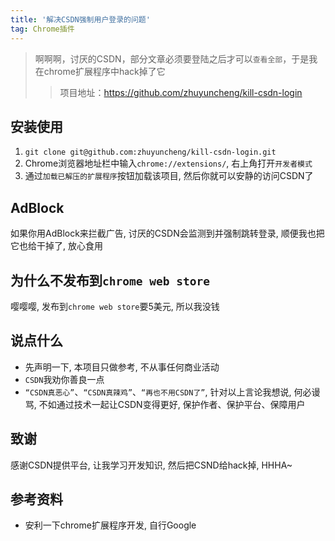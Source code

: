 ```yaml
---
title: '解决CSDN强制用户登录的问题'
tag: Chrome插件
---
```


> 啊啊啊，讨厌的CSDN，部分文章必须要登陆之后才可以`查看全部`，于是我在chrome扩展程序中hack掉了它
>> 项目地址：https://github.com/zhuyuncheng/kill-csdn-login

## 安装使用
1. `git clone git@github.com:zhuyuncheng/kill-csdn-login.git`
2. Chrome浏览器地址栏中输入`chrome://extensions/`, 右上角打开`开发者模式`
3. 通过`加载已解压的扩展程序`按钮加载该项目, 然后你就可以安静的访问CSDN了

## AdBlock
如果你用AdBlock来拦截广告, 讨厌的CSDN会监测到并强制跳转登录, 顺便我也把它也给干掉了, 放心食用

## 为什么不发布到`chrome web store`
嘤嘤嘤, 发布到`chrome web store`要5美元, 所以我没钱

## 说点什么
- 先声明一下, 本项目只做参考, 不从事任何商业活动
- `CSDN`我劝你善良一点
- `“CSDN真恶心”`、`“CSDN真辣鸡”`、`“再也不用CSDN了”`, 针对以上言论我想说, 何必谩骂, 不如通过技术一起让CSDN变得更好, 保护作者、保护平台、保障用户

## 致谢
感谢CSDN提供平台, 让我学习开发知识, 然后把CSND给hack掉, HHHA~

## 参考资料
- 安利一下chrome扩展程序开发, 自行Google

